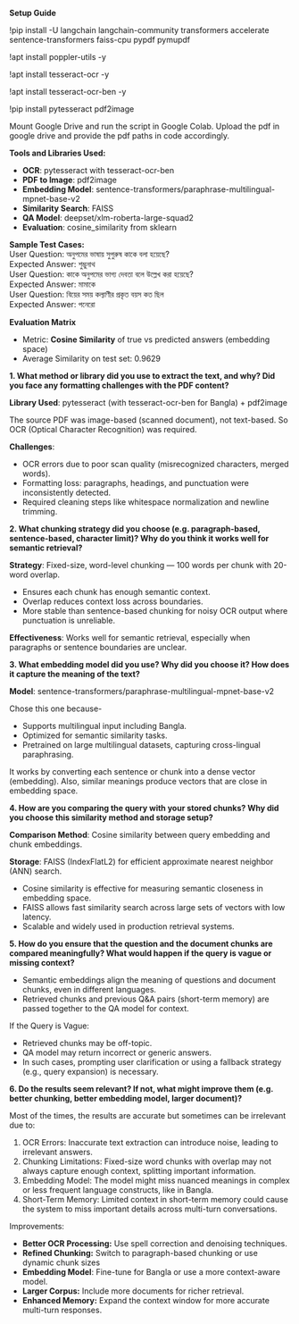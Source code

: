 **Setup Guide**

\!pip install \-U langchain langchain-community transformers accelerate sentence-transformers faiss-cpu pypdf pymupdf

\!apt install poppler-utils \-y

\!apt install tesseract-ocr \-y

\!apt install tesseract-ocr-ben \-y

\!pip install pytesseract pdf2image

Mount Google Drive and run the script in Google Colab. Upload the pdf in google drive and provide the pdf paths in code accordingly. 

**Tools and Libraries Used:**

* **OCR**: pytesseract with tesseract-ocr-ben  
* **PDF to Image**: pdf2image  
* **Embedding Model**: sentence-transformers/paraphrase-multilingual-mpnet-base-v2  
* **Similarity Search**: FAISS  
* **QA Model**: deepset/xlm-roberta-large-squad2  
* **Evaluation**: cosine\_similarity from sklearn <br>

**Sample Test Cases:** <br>
User Question: অনুপমের ভাষায় সুপুরুষ কাকে বলা হয়েছে?<br>
Expected Answer: শুম্ভুনাথ<br>
User Question: কাকে অনুপমের ভাগ্য দেবতা বলে উল্লেখ করা হয়েছে?<br>
Expected Answer: মামাকে<br>
User Question: বিয়ের সময় কল্যাণীর প্রকৃত বয়স কত ছিল<br>
Expected Answer: পনেরো


**Evaluation Matrix**

* Metric: **Cosine Similarity** of true vs predicted answers (embedding space)  
* Average Similarity on test set: 0.9629

**1\. What method or library did you use to extract the text, and why? Did you face any formatting challenges with the PDF content?**

**Library Used**: pytesseract (with tesseract-ocr-ben for Bangla) \+ pdf2image

The source PDF was image-based (scanned document), not text-based. So OCR (Optical Character Recognition) was required.

**Challenges**:

* OCR errors due to poor scan quality (misrecognized characters, merged words).  
* Formatting loss: paragraphs, headings, and punctuation were inconsistently detected.  
* Required cleaning steps like whitespace normalization and newline trimming.

**2\. What chunking strategy did you choose (e.g. paragraph-based, sentence-based, character limit)? Why do you think it works well for semantic retrieval?**

**Strategy**: Fixed-size, word-level chunking — 100 words per chunk with 20-word overlap.

* Ensures each chunk has enough semantic context.  
* Overlap reduces context loss across boundaries.  
* More stable than sentence-based chunking for noisy OCR output where punctuation is unreliable.

**Effectiveness**: Works well for semantic retrieval, especially when paragraphs or sentence boundaries are unclear.

**3\. What embedding model did you use? Why did you choose it? How does it capture the meaning of the text?**

**Model**: sentence-transformers/paraphrase-multilingual-mpnet-base-v2

Chose this one because-

* Supports multilingual input including Bangla.  
* Optimized for semantic similarity tasks.  
* Pretrained on large multilingual datasets, capturing cross-lingual paraphrasing.

It works by converting each sentence or chunk into a dense vector (embedding). Also, similar meanings produce vectors that are close in embedding space.

**4\. How are you comparing the query with your stored chunks? Why did you choose this similarity method and storage setup?**

**Comparison Method**: Cosine similarity between query embedding and chunk embeddings.

**Storage**: FAISS (IndexFlatL2) for efficient approximate nearest neighbor (ANN) search.

* Cosine similarity is effective for measuring semantic closeness in embedding space.  
* FAISS allows fast similarity search across large sets of vectors with low latency.  
* Scalable and widely used in production retrieval systems.

**5\. How do you ensure that the question and the document chunks are compared meaningfully? What would happen if the query is vague or missing context?**

* Semantic embeddings align the meaning of questions and document chunks, even in different languages.  
* Retrieved chunks and previous Q\&A pairs (short-term memory) are passed together to the QA model for context.

If the Query is Vague:

* Retrieved chunks may be off-topic.  
* QA model may return incorrect or generic answers.  
* In such cases, prompting user clarification or using a fallback strategy (e.g., query expansion) is necessary.

**6\. Do the results seem relevant? If not, what might improve them (e.g. better chunking, better embedding model, larger document)?**

Most of the times, the results are accurate but sometimes can be irrelevant due to:

1. OCR Errors: Inaccurate text extraction can introduce noise, leading to irrelevant answers.  
2. Chunking Limitations: Fixed-size word chunks with overlap may not always capture enough context, splitting important information.  
3. Embedding Model: The model might miss nuanced meanings in complex or less frequent language constructs, like in Bangla.  
4. Short-Term Memory: Limited context in short-term memory could cause the system to miss important details across multi-turn conversations.

Improvements:

* **Better OCR Processing:** Use spell correction and denoising techniques.  
* **Refined Chunking:** Switch to paragraph-based chunking or use dynamic chunk sizes  
* **Embedding Model**: Fine-tune for Bangla or use a more context-aware model.  
* **Larger Corpus:** Include more documents for richer retrieval.  
* **Enhanced Memory:** Expand the context window for more accurate multi-turn responses.

